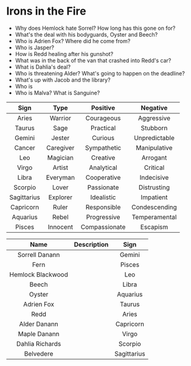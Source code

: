 # Irons in the Fire

- Why does Hemlock hate Sorrel? How long has this gone on for?
- What's the deal with his bodyguards, Oyster and Beech?
- Who is Adrien Fox? Where did he come from?
- Who is Jasper?
- How is Redd healing after his gunshot?
- What was in the back of the van that crashed into Redd's car?
- What is Dahlia's deal?
- Who is threatening Alder? What's going to happen on the deadline?
- What's up with Jacob and the library?
- Who is 
- Who is Malva? What is Sanguine?

| Sign | Type | Positive | Negative |
|:---:|:---:|:---:|:---:|
| Aries | Warrior | Courageous | Aggressive |
| Taurus | Sage | Practical | Stubborn |
| Gemini | Jester | Curious | Unpredictable |
| Cancer | Caregiver | Sympathetic | Manipulative |
| Leo | Magician | Creative | Arrogant |
| Virgo | Artist | Analytical | Critical |
| Libra | Everyman | Cooperative | Indecisive |
| Scorpio | Lover | Passionate | Distrusting |
| Sagittarius | Explorer | Idealistic | Impatient |
| Capricorn | Ruler | Responsible | Condescending |
| Aquarius | Rebel | Progressive | Temperamental |
| Pisces | Innocent | Compassionate | Escapism |

| Name | Description | Sign |
|:---:|:--- |:---:|
| Sorrell Danann |  | Gemini |
| Fern |  | Pisces |
| Hemlock Blackwood |  | Leo |
| Beech |  | Libra |
| Oyster |  | Aquarius |
| Adrien Fox |  | Taurus |
| Redd |  | Aries |
| Alder Danann |  | Capricorn |
| Maple Danann |  | Virgo |
| Dahlia Richards |  | Scorpio |
| Belvedere |  | Sagittarius |
